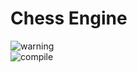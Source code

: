 # Chess Engine
![warning](https://img.shields.io/badge/DISCLAIMER-Executable%20only%20works%20on%20macOS-red)  
![compile](https://img.shields.io/badge/Compile%20yourself%20if%20using%20a%20different%20OS-yellow) 
